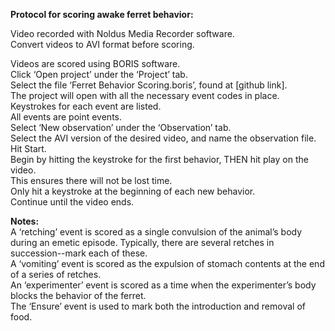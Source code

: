 **Protocol for scoring awake ferret behavior:**   

Video recorded with Noldus Media Recorder software.   
Convert videos to AVI format before scoring.   

Videos are scored using BORIS software.   
Click ‘Open project’ under the ‘Project’ tab.   
Select the file ‘Ferret Behavior Scoring.boris’, found at [github link].   
The project will open with all the necessary event codes in place.   
	Keystrokes for each event are listed.   
	All events are point events.   
Select ‘New observation’ under the ‘Observation’ tab.   
Select the AVI version of the desired video, and name the observation file.   
Hit Start.   
Begin by hitting the keystroke for the first behavior, THEN hit play on the video.   
	This ensures there will not be lost time.   
Only hit a keystroke at the beginning of each new behavior.   
Continue until the video ends.   

**Notes:**   
A ‘retching’ event is scored as a single convulsion of the animal’s body during an emetic episode. Typically, there are several retches in succession--mark each of these.   
A ‘vomiting’ event is scored as the expulsion of stomach contents at the end of a series of retches.   
An ‘experimenter’ event is scored as a time when the experimenter’s body blocks the behavior of the ferret.   
The ‘Ensure’ event is used to mark both the introduction and removal of food.   
